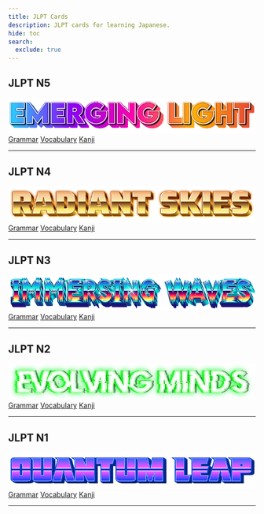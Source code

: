 ```yaml
---
title: JLPT Cards
description: JLPT cards for learning Japanese.
hide: toc
search:
  exclude: true
---
```


<h1 style="display:none;">JLPT</h1>

<div class="jlpt-listing">
    <h2>JLPT N5</h2>
    <img src="../images/emerging-light.png" alt="Emerging Light" loading="lazy" class="nopop">
    <div class="buttons">
        <a href="/jlpt/n5/grammar/" class="md-button md-button--primary">Grammar</a>
        <a href="/jlpt/n5/vocabulary/" class="md-button md-button--primary">Vocabulary</a>
        <a href="/jlpt/n5/kanji/" class="md-button md-button--primary">Kanji</a>
    </div>
    <hr>
    <h2>JLPT N4</h2>
    <img src="../images/radiant-skies.png" alt="Radiant Skies" loading="lazy" class="nopop">
    <div class="buttons">
      <a disabled href="javascript:void(0);" class="md-button md-button--primary">Grammar</a>
      <a disabled href="javascript:void(0);" class="md-button md-button--primary">Vocabulary</a>
      <a disabled href="javascript:void(0);" class="md-button md-button--primary">Kanji</a>
    </div>
    <hr>
    <h2>JLPT N3</h2>
    <img src="../images/immersing-waves.png" alt="Immersing Waves" loading="lazy" class="nopop">
    <div class="buttons">
      <a disabled href="javascript:void(0);" class="md-button md-button--primary">Grammar</a>
      <a disabled href="javascript:void(0);" class="md-button md-button--primary">Vocabulary</a>
      <a disabled href="javascript:void(0);" class="md-button md-button--primary">Kanji</a>
    </div>
    <hr>
    <h2>JLPT N2</h2>
    <img src="../images/evolving-minds.png" alt="Evolving Minds" loading="lazy" class="nopop">
    <div class="buttons">
      <a disabled href="javascript:void(0);" class="md-button md-button--primary">Grammar</a>
      <a disabled href="javascript:void(0);" class="md-button md-button--primary">Vocabulary</a>
      <a disabled href="javascript:void(0);" class="md-button md-button--primary">Kanji</a>
    </div>
    <hr>
    <h2>JLPT N1</h2>
    <img src="../images/quantum-leap.png" alt="Quantum Leap" loading="lazy" class="nopop">
    <div class="buttons">
      <a disabled href="javascript:void(0);" class="md-button md-button--primary">Grammar</a>
      <a disabled href="javascript:void(0);" class="md-button md-button--primary">Vocabulary</a>
      <a disabled href="javascript:void(0);" class="md-button md-button--primary">Kanji</a>
    </div>
    <hr>
</div>
